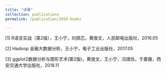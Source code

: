 ```yaml
---
title: "译著"
collection: publications
permalink: /publication/2019-books

---
```


[1] R语言实战（第2版），王小宁，刘撷芯，黄俊文，人民邮电出版社，2016.05

[2] Hadoop 金融大数据分析，王小宁，电子工业出版社，2017.05

[3] ggplot2数据分析与图形艺术(第2版)，黄俊文，王小宁，冯璟烁，于嘉傲，西安交通大学出版社，2018.11

